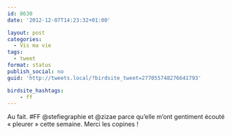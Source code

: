 ```yaml
---
id: 8630
date: '2012-12-07T14:23:32+01:00'

layout: post
categories:
  - Vis ma vie
tags:
  - tweet
format: status
publish_social: no
guid: 'http://tweets.local/?birdsite_tweet=277055748276641793'

birdsite_hashtags:
    - ff
---
```


Au fait. #FF @stefiegraphie et @zizae parce qu’elle m’ont gentiment écouté « pleurer » cette semaine. Merci les copines !
